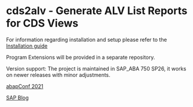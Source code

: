 # cds2alv - Generate ALV List Reports for CDS Views

For information regarding installation and setup please refer to the [Installation guide](./docs/installation_guide.md) 

Program Extensions will be provided in a separate repository. 

Version support: The project is maintained in SAP_ABA 750 SP26, it works on newer releases with minor adjustments.

[abapConf 2021 ](https://www.youtube.com/watch?v=nWr6liYWbJ0)

[SAP Blog](https://blogs.sap.com/2023/11/20/cds2alv-generate-alv-list-reports-for-cds-views/)

